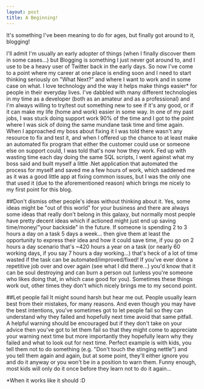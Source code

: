 ```yaml
---
layout: post
title: A Beginning!
---
```


It's something I've been meaning to do for ages, but finally got around to it, blogging!

I'll admit I'm usually an early adopter of things (when I finally discover them in some cases...) but Blogging is something I just never got around to, and I use to be a heavy user of Twitter back in the early days.
So now I've come to a point where my career at one place is ending soon and I need to start thinking seriously on "What Next?" and where I want to work and in some case on what.  I love technology and the way it helps make things easier* for people in their everyday lives.  I've dabbled with many different technologies in my time as a developer (both as an amateur and as a professional) and I'm always willing to try/test out something new to see if it's any good, or if it can make my life (home and work) easier in some way.
In one of my past jobs, I was stuck doing support work 90% of the time and I got to the point where I was sick of doing the same mundane task time and time again. When I approached my boss about fixing it I was told there wasn't any resource to fix and test it, and when I offered up the chance to at least make an automated fix program that either the customer could use or someone else on support could, I was told that's now how they work.  Fed up with wasting time each day doing the same SQL scripts, I went against what my boss said and built myself a little .Net application that automated the process for myself and saved me a few hours of work, which saddened me as it was a good little app at fixing common issues, but I was the only one that used it (due to the aforementioned reason) which brings me nicely to my first point for this blog.

##Don't dismiss other people's ideas without thinking about it.
Yes, some ideas might be "out of this world" for your business and there are always some ideas that really don't belong in this galaxy, but normally most people have pretty decent ideas which if actioned might just end up saving time/money/"your backside" in the future.  If someone is spending 2 to 3 hours a day on a task 5 days a week... then give them at least the opportunity to express their idea and how it could save time, if you go on 2 hours a day scenario that's ~420 hours a year on a task (or nearly 60 working days, if you say 7 hours a day working...) that's heck of a lot of time wasted if the task can be automated/improved/fixed!
If you've ever done a repetitive job over and over again (see what I did there...) you'd know that it can be soul destroying and can burn a person out (unless you're someone who likes doing that, in which case good for you).
Sometimes these things work out, other times they don't which nicely brings me to my second point.

##Let people fail
It might sound harsh but hear me out.  People usually learn best from their mistakes, for many reasons. And even though you may have the best intentions, you've sometimes got to let people fail so they can understand why they failed and hopefully next time avoid that same pitfall.  A helpful warning should be encouraged but if they don't take on your advice then you've got to let them fail so that they might come to appreciate your warning next time but more importantly they hopefully learn why they failed and what to look out for next time.
Perfect example is with kids, you tell them not to do something (e.g. "Don't touch the stinging nettle") and you tell them again and again, but at some point, they'll either ignore you and do it anyway or you won't be in a position to warn them. Funny enough, most kids will only do it once before they learn not to do it again...




*When it works like it should :D